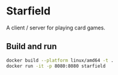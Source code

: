 # Starfield

A client / server for playing card games.

## Build and run

```sh
docker build --platform linux/amd64 -t .
docker run -it -p 8080:8080 starfield
```